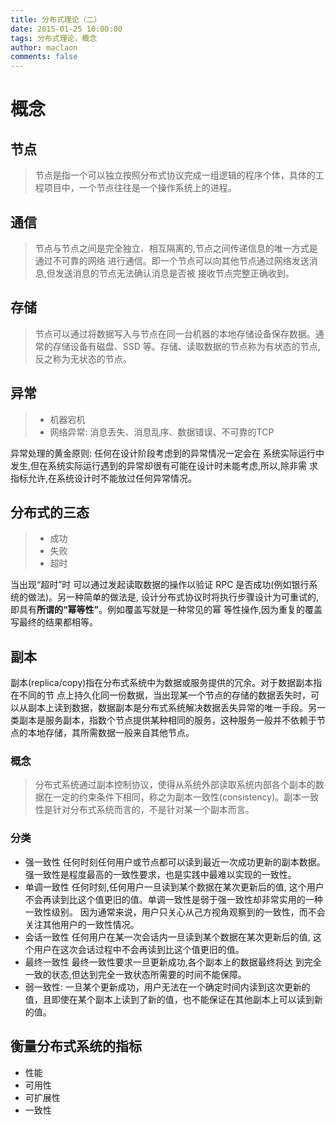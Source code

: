 ```yaml
---
title: 分布式理论（二）
date: 2015-01-25 10:00:00
tags: 分布式理论，概念
author: maclaon
comments: false
---
```

# 概念
## 节点
> 节点是指一个可以独立按照分布式协议完成一组逻辑的程序个体，具体的工程项目中，一个节点往往是一个操作系统上的进程。

## 通信
> 节点与节点之间是完全独立、相互隔离的,节点之间传递信息的唯一方式是通过不可靠的网络 进行通信。即一个节点可以向其他节点通过网络发送消息,但发送消息的节点无法确认消息是否被 接收节点完整正确收到。

## 存储
> 节点可以通过将数据写入与节点在同一台机器的本地存储设备保存数据。通常的存储设备有磁盘、SSD 等。存储、读取数据的节点称为有状态的节点,反之称为无状态的节点。

<!--more-->

## 异常
> + 机器宕机
> + 网络异常: 消息丢失、消息乱序、数据错误、不可靠的TCP


异常处理的黄金原则: 任何在设计阶段考虑到的异常情况一定会在 系统实际运行中发生,但在系统实际运行遇到的异常却很有可能在设计时未能考虑,所以,除非需 求指标允许,在系统设计时不能放过任何异常情况。

## 分布式的三态
> + 成功
> + 失败
> + 超时

当出现“超时”时 可以通过发起读取数据的操作以验证 RPC 是否成功(例如银行系统的做法)。另一种简单的做法是, 设计分布式协议时将执行步骤设计为可重试的,即具有**所谓的“幂等性”**。例如覆盖写就是一种常见的幂 等性操作,因为重复的覆盖写最终的结果都相等。

## 副本
副本(replica/copy)指在分布式系统中为数据或服务提供的冗余。对于数据副本指在不同的节 点上持久化同一份数据，当出现某一个节点的存储的数据丢失时，可以从副本上读到数据，数据副本是分布式系统解决数据丢失异常的唯一手段。另一类副本是服务副本，指数个节点提供某种相同的服务，这种服务一般并不依赖于节点的本地存储，其所需数据一般来自其他节点。

### 概念
> 分布式系统通过副本控制协议，使得从系统外部读取系统内部各个副本的数据在一定的约束条件下相同，称之为副本一致性(consistency)。副本一致性是针对分布式系统而言的，不是针对某一个副本而言。

### 分类
+ 强一致性
任何时刻任何用户或节点都可以读到最近一次成功更新的副本数据。强一致性是程度最高的一致性要求，也是实践中最难以实现的一致性。
+ 单调一致性
任何时刻,任何用户一旦读到某个数据在某次更新后的值, 这个用户不会再读到比这个值更旧的值。单调一致性是弱于强一致性却非常实用的一种一致性级别。 因为通常来说，用户只关心从己方视角观察到的一致性，而不会关注其他用户的一致性情况。
+ 会话一致性
任何用户在某一次会话内一旦读到某个数据在某次更新后的值, 这个用户在这次会话过程中不会再读到比这个值更旧的值。
+ 最终一致性
最终一致性要求一旦更新成功,各个副本上的数据最终将达 到完全一致的状态,但达到完全一致状态所需要的时间不能保障。
+ 弱一致性:
一旦某个更新成功，用户无法在一个确定时间内读到这次更新的值，且即使在某个副本上读到了新的值，也不能保证在其他副本上可以读到新的值。

## 衡量分布式系统的指标
+ 性能
+ 可用性
+ 可扩展性
+ 一致性